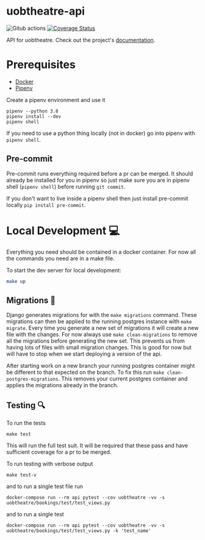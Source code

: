 # uobtheatre-api

![Gitub actions](https://github.com/BristolSTA/uobtheatre-api/workflows/Python%20package/badge.svg?branch=main)
[![Coverage Status](https://coveralls.io/repos/github/BristolSTA/uobtheatre-api/badge.svg?branch=main)](https://coveralls.io/github/BristolSTA/uobtheatre-api?branch=main)

API for uobtheatre. Check out the project's [documentation](http://BristolSTA.github.io/uobtheatre-api/).

# Prerequisites

- [Docker](https://docs.docker.com/get-docker/)
- [Pipenv](https://pypi.org/project/pipenv/)

Create a pipenv environment and use it

```
pipenv --python 3.8
pipenv install --dev
pipenv shell
```

If you need to use a python thing locally (not in docker) go into pipenv with `pipenv shell`.

## Pre-commit

Pre-commit runs everything required before a pr can be merged. It should
already be installed for you in pipenv so just make sure you are in pipenv
shell (`pipenv shell`) before running `git commit`.

If you don't want to live inside a pipenv shell then just install pre-commit
locally `pip install pre-commit`.

# Local Development :computer:

Everything you need should be contained in a docker container. For now all the commands you need are in a make file.

To start the dev server for local development:

```bash
make up
```

## Migrations :twisted_rightwards_arrows:

Django generates migrations for with the `make migrations` command. These
migrations can then be applied to the running postgres instance with `make
migrate`. Every time you generate a new set of migrations it will create a new
file with the changes. For now always use `make clean-migrations` to remove all
the migrations before generating the new set. This prevents us from having lots
of files with small migration changes. This is good for now but will have to
stop when we start deploying a version of the api.

After starting work on a new branch your running postgres container might be
different to that expected on the branch. To fix this run `make
clean-postgres-migrations`. This removes your current postgres container and
applies the migrations already in the branch.

## Testing :mag:

To run the tests

```
make test
```

This will run the full test suit. It will be required that these pass and have
sufficient coverage for a pr to be merged.

To run testing with verbose output

```
make test-v
```

and to run a single test file run

```
docker-compose run --rm api pytest --cov uobtheatre -vv -s uobtheatre/bookings/test/test_views.py
```

and to run a single test

```
docker-compose run --rm api pytest --cov uobtheatre -vv -s uobtheatre/bookings/test/test_views.py -k 'test_name'
```
